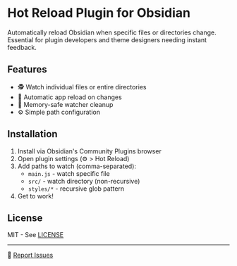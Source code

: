 # Hot Reload Plugin for Obsidian

Automatically reload Obsidian when specific files or directories change. 
Essential for plugin developers and theme designers needing instant feedback.

## Features
- 🕵️ Watch individual files or entire directories
- 🔄 Automatic app reload on changes
- 🧹 Memory-safe watcher cleanup
- ⚙️ Simple path configuration

## Installation
1. Install via Obsidian's Community Plugins browser
2. Open plugin settings (⚙️ > Hot Reload)
3. Add paths to watch (comma-separated):
   - `main.js` - watch specific file
   - `src/` - watch directory (non-recursive)
   - `styles/*` - recursive glob pattern
4. Get to work!

## License
MIT - See [LICENSE](./LICENSE)

---

🐛 [Report Issues](https://github.com/ethan-gunter/obsidian-hot-reload/issues)
